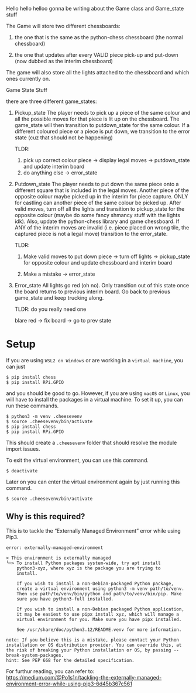 Hello hello helloo
gonna be writing about the Game class and Game_state stuff

The Game will store two different chessboards:

1. the one that is the same as the python-chess chessboard
   (the normal chessboard)

2. the one that updates after every VALID piece pick-up and put-down
   (now dubbed as the interim chessboard)

The game will also store all the lights attached to the chessboard and which ones
currently on.

Game State Stuff

there are three different game_states:

1. Pickup_state
   The player needs to pick up a piece of the same colour and all the possible
   moves for that piece is lit up on the chessboard. The game_state will then
   transition to putdown_state for the same colour. If a different coloured piece
   or a piece is put down, we transition to the error state (cuz that should not be happening)

   TLDR:

   1. pick up correct colour piece -> display legal moves -> putdown_state and update interim board
   2. do anything else -> error_state

2. Putdown_state
   The player needs to put down the same piece onto a different square that is
   included in the legal moves. Another piece of the opposite colour maybe picked up
   in the interim for piece capture. ONLY for castling can another piece of the
   same colour be picked up. After valid moves, turn off all the lights and transition
   to pickup_state for the opposite colour (maybe do some fancy shmancy stuff with
   the lights idk). Also, update the python-chess library and game chessboard.
   If ANY of the interim moves are invalid (i.e. piece placed on wrong tile, the
   captured piece is not a legal move) transition to the error_state.

   TLDR:

   1. Make valid moves to put down piece -> turn off lights -> pickup_state for
      opposite colour and update chessboard and interim board

   2. Make a mistake -> error_state

3. Error_state
   All lights go red (oh no). Only transition out of this state once the board
   returns to previous interim board. Go back to previous game_state and keep
   trucking along.

   TLDR: do you really need one

   blare red -> fix board -> go to prev state



# Setup
If you are using `WSL2 on Windows` or are working in a `virtual machine`, you can just

```
$ pip install chess
$ pip install RPi.GPIO
```
and you should be good to go. However, if you are using `macOS` or `Linux`, you will have to install the packages in a virtual machine.
To set it up, you can run these commands.

```
$ python3 -m venv .cheesevenv
$ source .cheesevenv/bin/activate
$ pip install chess
$ pip install RPi.GPIO
```

This should create a `.cheesevenv` folder that should resolve the module import issues.
<br>

To exit the virtual environment, you can use this command.

```
$ deactivate
```

Later on you can enter the virtual environment again by just running this command.

```
$ source .cheesevenv/bin/activate
```

## Why is this required?
This is to tackle the “Externally Managed Environment” error while using Pip3.

```
error: externally-managed-environment

× This environment is externally managed
╰─> To install Python packages system-wide, try apt install
    python3-xyz, where xyz is the package you are trying to
    install.
    
    If you wish to install a non-Debian-packaged Python package,
    create a virtual environment using python3 -m venv path/to/venv.
    Then use path/to/venv/bin/python and path/to/venv/bin/pip. Make
    sure you have python3-full installed.
    
    If you wish to install a non-Debian packaged Python application,
    it may be easiest to use pipx install xyz, which will manage a
    virtual environment for you. Make sure you have pipx installed.
    
    See /usr/share/doc/python3.12/README.venv for more information.

note: If you believe this is a mistake, please contact your Python installation or OS distribution provider. You can override this, at the risk of breaking your Python installation or OS, by passing --break-system-packages.
hint: See PEP 668 for the detailed specification.
```

For furthur reading, you can refer to: https://medium.com/@Po1s1n/tackling-the-externally-managed-environment-error-while-using-pip3-6d45b367c561
